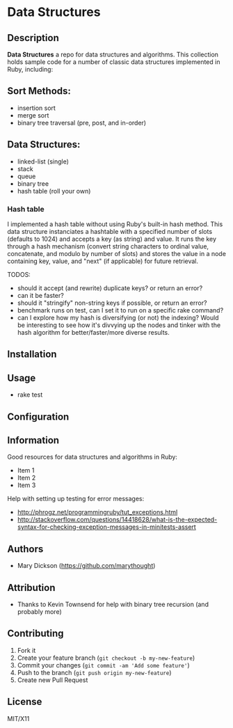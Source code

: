 # Data Structures

## Description
**Data Structures** a repo for data structures and algorithms. This collection holds sample code for a number of classic data structures implemented in Ruby, including:

## Sort Methods:
* insertion sort
* merge sort
* binary tree traversal (pre, post, and in-order)

## Data Structures:
* linked-list (single)
* stack
* queue
* binary tree
* hash table (roll your own)

### Hash table
I implemented a hash table without using Ruby's built-in hash method. This data structure instanciates a hashtable with a specified number of slots (defaults to 1024) and accepts a key (as string) and value. It runs the key through a hash mechanism (convert string characters to ordinal value, concatenate, and modulo by number of slots) and stores the value in a node containing key, value, and "next" (if applicable) for future retrieval.

TODOS:
* should it accept (and rewrite) duplicate keys? or return an error?
* can it be faster?
* should it "stringify" non-string keys if possible, or return an error?
* benchmark runs on test, can I set it to run on a specific rake command?
* can I explore how my hash is diversifying (or not) the indexing? Would be interesting to see how it's divvying up the nodes and tinker with the hash algorithm for better/faster/more diverse results.

## Installation

## Usage

* rake test

## Configuration

## Information

Good resources for data structures and algorithms in Ruby:
* Item 1
* Item 2
* Item 3

Help with setting up testing for error messages:
* http://phrogz.net/programmingruby/tut_exceptions.html
* http://stackoverflow.com/questions/14418628/what-is-the-expected-syntax-for-checking-exception-messages-in-minitests-assert

## Authors

* Mary Dickson (https://github.com/marythought)

## Attribution
* Thanks to Kevin Townsend for help with binary tree recursion (and probably more)

## Contributing

1. Fork it
2. Create your feature branch (`git checkout -b my-new-feature`)
3. Commit your changes (`git commit -am 'Add some feature'`)
4. Push to the branch (`git push origin my-new-feature`)
5. Create new Pull Request

## License

MIT/X11
